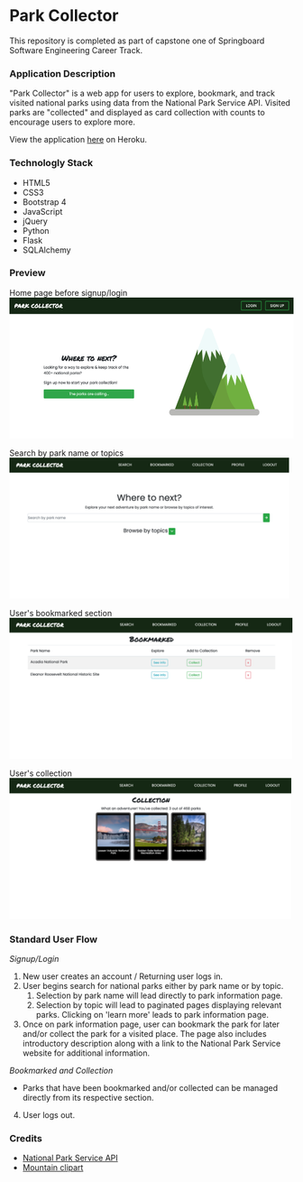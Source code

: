 # Park Collector

This repository is completed as part of capstone one of Springboard Software Engineering Career Track.

### Application Description
"Park Collector" is a web app for users to explore, bookmark, and track visited national parks using data from the National Park Service API. Visited parks are "collected" and displayed as card collection with counts to encourage users to explore more.

View the application [here](https://park-collector.herokuapp.com/ "Park Collector") on Heroku.

### Technologly Stack
* HTML5
* CSS3
* Bootstrap 4
* JavaScript
* jQuery
* Python
* Flask
* SQLAlchemy

### Preview
Home page before signup/login  
<img src="/screenshots/main.png" alt="Park Collector main" width="auto" height="250px">

Search by park name or topics  
<img src="/screenshots/search.png" alt="Park Collector search" width="auto" height="250px">

User's bookmarked section  
<img src="/screenshots/bookmarked.png" alt="Park Collector bookmarked" width="auto" height="250px">

User's collection  
<img src="/screenshots/collection.png" alt="Park Collector collection" width="auto" height="250px">

### Standard User Flow
*Signup/Login*
1. New user creates an account / Returning user logs in.
2. User begins search for national parks either by park name or by topic.
    1. Selection by park name will lead directly to park information page.
    2. Selection by topic will lead to paginated pages displaying relevant parks. Clicking on 'learn more' leads to park information page.
3. Once on park information page, user can bookmark the park for later and/or collect the park for a visited place. The page also includes introductory description along with a link to the National Park Service website for additional information. 

*Bookmarked and Collection*
- Parks that have been bookmarked and/or collected can be managed directly from its respective section.

4. User logs out.

### Credits
* [National Park Service API](https://www.nps.gov/subjects/developer/api-documentation.htm)
* [Mountain clipart](https://creazilla.com/nodes/77137-mountain-clipart)





